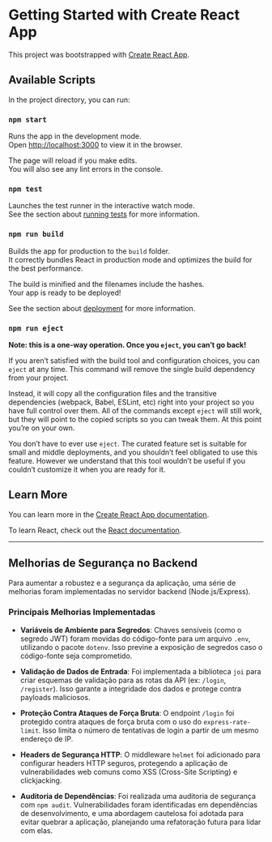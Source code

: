 # Getting Started with Create React App

This project was bootstrapped with [Create React App](https://github.com/facebook/create-react-app).

## Available Scripts

In the project directory, you can run:

### `npm start`

Runs the app in the development mode.\
Open [http://localhost:3000](http://localhost:3000) to view it in the browser.

The page will reload if you make edits.\
You will also see any lint errors in the console.

### `npm test`

Launches the test runner in the interactive watch mode.\
See the section about [running tests](https://facebook.github.io/create-react-app/docs/running-tests) for more information.

### `npm run build`

Builds the app for production to the `build` folder.\
It correctly bundles React in production mode and optimizes the build for the best performance.

The build is minified and the filenames include the hashes.\
Your app is ready to be deployed!

See the section about [deployment](https://facebook.github.io/create-react-app/docs/deployment) for more information.

### `npm run eject`

**Note: this is a one-way operation. Once you `eject`, you can’t go back!**

If you aren’t satisfied with the build tool and configuration choices, you can `eject` at any time. This command will remove the single build dependency from your project.

Instead, it will copy all the configuration files and the transitive dependencies (webpack, Babel, ESLint, etc) right into your project so you have full control over them. All of the commands except `eject` will still work, but they will point to the copied scripts so you can tweak them. At this point you’re on your own.

You don’t have to ever use `eject`. The curated feature set is suitable for small and middle deployments, and you shouldn’t feel obligated to use this feature. However we understand that this tool wouldn’t be useful if you couldn’t customize it when you are ready for it.

## Learn More

You can learn more in the [Create React App documentation](https://facebook.github.io/create-react-app/docs/getting-started).

To learn React, check out the [React documentation](https://reactjs.org/).

---

## Melhorias de Segurança no Backend

Para aumentar a robustez e a segurança da aplicação, uma série de melhorias foram implementadas no servidor backend (Node.js/Express).

### Principais Melhorias Implementadas

*   **Variáveis de Ambiente para Segredos**: Chaves sensíveis (como o segredo JWT) foram movidas do código-fonte para um arquivo `.env`, utilizando o pacote `dotenv`. Isso previne a exposição de segredos caso o código-fonte seja comprometido.

*   **Validação de Dados de Entrada**: Foi implementada a biblioteca `joi` para criar esquemas de validação para as rotas da API (ex: `/login`, `/register`). Isso garante a integridade dos dados e protege contra payloads maliciosos.

*   **Proteção Contra Ataques de Força Bruta**: O endpoint `/login` foi protegido contra ataques de força bruta com o uso do `express-rate-limit`. Isso limita o número de tentativas de login a partir de um mesmo endereço de IP.

*   **Headers de Segurança HTTP**: O middleware `helmet` foi adicionado para configurar headers HTTP seguros, protegendo a aplicação de vulnerabilidades web comuns como XSS (Cross-Site Scripting) e clickjacking.

*   **Auditoria de Dependências**: Foi realizada uma auditoria de segurança com `npm audit`. Vulnerabilidades foram identificadas em dependências de desenvolvimento, e uma abordagem cautelosa foi adotada para evitar quebrar a aplicação, planejando uma refatoração futura para lidar com elas.
